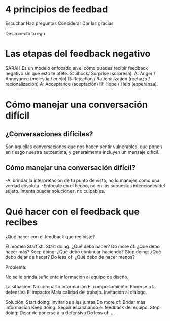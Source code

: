# 4 principios de feedbad
Escuchar
Haz preguntas
Considerar
Dar las gracias

Desconecta tu ego


# Las etapas del feedback negativo
SARAH
Es un modelo enfocado en el cómo puedes recibir 
feedback negativo sin que esto te afete.
S: Shock/ Surprise (sorpresa).
A: Anger / Annoyance (molestia / enojo)
R: Rejection / Rationalization (rechazo / racionalización)
A: Acceptance (aceptación)
H: Hope / Help (esperanza).




# Cómo manejar una conversación difícil

## ¿Conversaciones difíciles?
Son aquellas conversaciones que nos hacen sentir 
vulnerables, que ponen en riesgo nuestra autoestima, 
y generalmente incluyen un mensaje difícil.


## Cómo manejar una conversación difícil?
-Al brindar la interpretación de tu punto de vista, 
no lo manejes como una verdad absoluta.
-Enfócate en el hecho, no en las supuestas intenciones 
del sujeto. Intenta buscar soluciones, no culpables.


# Qué hacer con el feedback que recibes

¿Qué hacer con el feedback que recibiste?

El modelo Starfish:
Start doing: ¿Qué debo hacer?
Do more of: ¿Qué debo hacer más?
Keep doing: ¿Qué debo continuar haciendo?
Stop doing: ¿Qué debo dejar de hacer?
Do less of: ¿Qué debo de hacer menos?



Problema:

No se le brinda suficiente información al equipo de diseño.

La situación: No compartir información
El comportamiento: Ponerse a la defensiva
El impacto: Mala calidad del trabajo.
Invitación al diálogo.


Solución:
Start doing: Invitarlos a las juntas
Do more of: Bridar más información
Keep doing: Seguir escuchando el feedback del equipo.
Stop doing: Dejar de ponerse a la defensiva
Do less of: …

